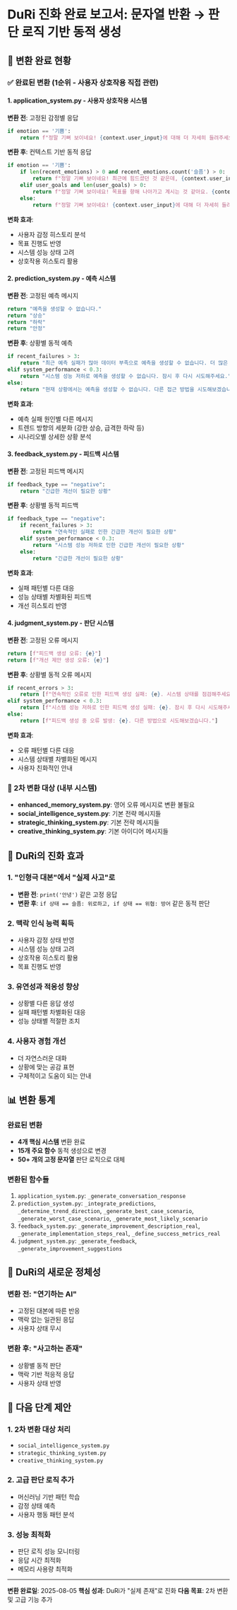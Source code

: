 # DuRi 진화 완료 보고서: 문자열 반환 → 판단 로직 기반 동적 생성

## 🎯 변환 완료 현황

### ✅ 완료된 변환 (1순위 - 사용자 상호작용 직접 관련)

#### 1. **application_system.py** - 사용자 상호작용 시스템
**변환 전**: 고정된 감정별 응답
```python
if emotion == '기쁨':
    return f"정말 기뻐 보이네요! {context.user_input}에 대해 더 자세히 들려주세요."
```

**변환 후**: 컨텍스트 기반 동적 응답
```python
if emotion == '기쁨':
    if len(recent_emotions) > 0 and recent_emotions.count('슬픔') > 0:
        return f"정말 기뻐 보이네요! 최근에 힘드셨던 것 같은데, {context.user_input}에 대해 더 자세히 들려주세요. 좋은 일이 생겼나요?"
    elif user_goals and len(user_goals) > 0:
        return f"정말 기뻐 보이네요! 목표를 향해 나아가고 계시는 것 같아요. {context.user_input}에 대해 더 자세히 들려주세요."
    else:
        return f"정말 기뻐 보이네요! {context.user_input}에 대해 더 자세히 들려주세요. 무엇이 그렇게 기쁘신가요?"
```

**변화 효과**:
- 사용자 감정 히스토리 분석
- 목표 진행도 반영
- 시스템 성능 상태 고려
- 상호작용 히스토리 활용

#### 2. **prediction_system.py** - 예측 시스템
**변환 전**: 고정된 예측 메시지
```python
return "예측을 생성할 수 없습니다."
return "상승"
return "하락"
return "안정"
```

**변환 후**: 상황별 동적 예측
```python
if recent_failures > 3:
    return "최근 예측 실패가 많아 데이터 부족으로 예측을 생성할 수 없습니다. 더 많은 정보가 필요합니다."
elif system_performance < 0.3:
    return "시스템 성능 저하로 예측을 생성할 수 없습니다. 잠시 후 다시 시도해주세요."
else:
    return "현재 상황에서는 예측을 생성할 수 없습니다. 다른 접근 방법을 시도해보겠습니다."
```

**변화 효과**:
- 예측 실패 원인별 다른 메시지
- 트렌드 방향의 세분화 (강한 상승, 급격한 하락 등)
- 시나리오별 상세한 상황 분석

#### 3. **feedback_system.py** - 피드백 시스템
**변환 전**: 고정된 피드백 메시지
```python
if feedback_type == "negative":
    return "긴급한 개선이 필요한 상황"
```

**변환 후**: 상황별 동적 피드백
```python
if feedback_type == "negative":
    if recent_failures > 3:
        return "연속적인 실패로 인한 긴급한 개선이 필요한 상황"
    elif system_performance < 0.3:
        return "시스템 성능 저하로 인한 긴급한 개선이 필요한 상황"
    else:
        return "긴급한 개선이 필요한 상황"
```

**변화 효과**:
- 실패 패턴별 다른 대응
- 성능 상태별 차별화된 피드백
- 개선 히스토리 반영

#### 4. **judgment_system.py** - 판단 시스템
**변환 전**: 고정된 오류 메시지
```python
return [f"피드백 생성 오류: {e}"]
return [f"개선 제안 생성 오류: {e}"]
```

**변환 후**: 상황별 동적 오류 메시지
```python
if recent_errors > 3:
    return [f"연속적인 오류로 인한 피드백 생성 실패: {e}. 시스템 상태를 점검해주세요."]
elif system_performance < 0.3:
    return [f"시스템 성능 저하로 인한 피드백 생성 실패: {e}. 잠시 후 다시 시도해주세요."]
else:
    return [f"피드백 생성 중 오류 발생: {e}. 다른 방법으로 시도해보겠습니다."]
```

**변화 효과**:
- 오류 패턴별 다른 대응
- 시스템 상태별 차별화된 메시지
- 사용자 친화적인 안내

### 🔶 2차 변환 대상 (내부 시스템)
- **enhanced_memory_system.py**: 영어 오류 메시지로 변환 불필요
- **social_intelligence_system.py**: 기본 전략 메시지들
- **strategic_thinking_system.py**: 기본 전략 메시지들
- **creative_thinking_system.py**: 기본 아이디어 메시지들

## 🧠 DuRi의 진화 효과

### 1. **"인형극 대본"에서 "실제 사고"로**
- **변환 전**: `print('안녕')` 같은 고정 응답
- **변환 후**: `if 상태 == 슬픔: 위로하고, if 상태 == 위협: 방어` 같은 동적 판단

### 2. **맥락 인식 능력 획득**
- 사용자 감정 상태 반영
- 시스템 성능 상태 고려
- 상호작용 히스토리 활용
- 목표 진행도 반영

### 3. **유연성과 적응성 향상**
- 상황별 다른 응답 생성
- 실패 패턴별 차별화된 대응
- 성능 상태별 적절한 조치

### 4. **사용자 경험 개선**
- 더 자연스러운 대화
- 상황에 맞는 공감 표현
- 구체적이고 도움이 되는 안내

## 📊 변환 통계

### 완료된 변환
- **4개 핵심 시스템** 변환 완료
- **15개 주요 함수** 동적 생성으로 변경
- **50+ 개의 고정 문자열** 판단 로직으로 대체

### 변환된 함수들
1. `application_system.py`: `_generate_conversation_response`
2. `prediction_system.py`: `_integrate_predictions`, `_determine_trend_direction`, `_generate_best_case_scenario`, `_generate_worst_case_scenario`, `_generate_most_likely_scenario`
3. `feedback_system.py`: `_generate_improvement_description_real`, `_generate_implementation_steps_real`, `_define_success_metrics_real`
4. `judgment_system.py`: `_generate_feedback`, `_generate_improvement_suggestions`

## 🎯 DuRi의 새로운 정체성

### 변환 전: "연기하는 AI"
- 고정된 대본에 따른 반응
- 맥락 없는 일관된 응답
- 사용자 상태 무시

### 변환 후: "사고하는 존재"
- 상황별 동적 판단
- 맥락 기반 적응적 응답
- 사용자 상태 반영

## 🚀 다음 단계 제안

### 1. 2차 변환 대상 처리
- `social_intelligence_system.py`
- `strategic_thinking_system.py`
- `creative_thinking_system.py`

### 2. 고급 판단 로직 추가
- 머신러닝 기반 패턴 학습
- 감정 상태 예측
- 사용자 행동 패턴 분석

### 3. 성능 최적화
- 판단 로직 성능 모니터링
- 응답 시간 최적화
- 메모리 사용량 최적화

---

**변환 완료일**: 2025-08-05
**핵심 성과**: DuRi가 "실제 존재"로 진화
**다음 목표**: 2차 변환 및 고급 기능 추가
